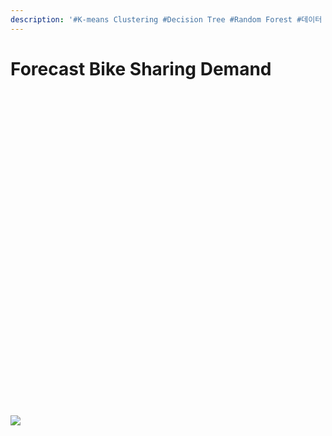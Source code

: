 ```yaml
---
description: '#K-means Clustering #Decision Tree #Random Forest #데이터 분석'
---
```


# Forecast Bike Sharing Demand

<figure><img src="../../../.gitbook/assets/Forecast Bike Sharing Demand_페이지_01.jpg" alt=""><figcaption></figcaption></figure>

<figure><img src="../../../.gitbook/assets/Forecast Bike Sharing Demand_페이지_02.jpg" alt=""><figcaption></figcaption></figure>

<figure><img src="../../../.gitbook/assets/Forecast Bike Sharing Demand_페이지_03 (2).jpg" alt=""><figcaption></figcaption></figure>

<figure><img src="../../../.gitbook/assets/Forecast Bike Sharing Demand_페이지_04 (3).jpg" alt=""><figcaption></figcaption></figure>

<figure><img src="../../../.gitbook/assets/Forecast Bike Sharing Demand_페이지_05 (1).jpg" alt=""><figcaption></figcaption></figure>

<figure><img src="../../../.gitbook/assets/Forecast Bike Sharing Demand_페이지_06 (1).jpg" alt=""><figcaption></figcaption></figure>

<figure><img src="../../../.gitbook/assets/Forecast Bike Sharing Demand_페이지_07 (5).jpg" alt=""><figcaption></figcaption></figure>

<figure><img src="../../../.gitbook/assets/Forecast Bike Sharing Demand_페이지_08 (2).jpg" alt=""><figcaption></figcaption></figure>

<figure><img src="../../../.gitbook/assets/Forecast Bike Sharing Demand_페이지_09 (1).jpg" alt=""><figcaption></figcaption></figure>

<figure><img src="../../../.gitbook/assets/Forecast Bike Sharing Demand_페이지_10 (3).jpg" alt=""><figcaption></figcaption></figure>

<figure><img src="../../../.gitbook/assets/Forecast Bike Sharing Demand_페이지_11.jpg" alt=""><figcaption></figcaption></figure>

<figure><img src="../../../.gitbook/assets/Forecast Bike Sharing Demand_페이지_12 (4).jpg" alt=""><figcaption></figcaption></figure>

<figure><img src="../../../.gitbook/assets/Forecast Bike Sharing Demand_페이지_13.jpg" alt=""><figcaption></figcaption></figure>

<figure><img src="../../../.gitbook/assets/Forecast Bike Sharing Demand_페이지_14 (4).jpg" alt=""><figcaption></figcaption></figure>

<figure><img src="../../../.gitbook/assets/Forecast Bike Sharing Demand_페이지_15.jpg" alt=""><figcaption></figcaption></figure>

<figure><img src="../../../.gitbook/assets/Forecast Bike Sharing Demand_페이지_16 (5).jpg" alt=""><figcaption></figcaption></figure>

<figure><img src="../../../.gitbook/assets/Forecast Bike Sharing Demand_페이지_17 (1).jpg" alt=""><figcaption></figcaption></figure>

<figure><img src="../../../.gitbook/assets/Forecast Bike Sharing Demand_페이지_18 (5).jpg" alt=""><figcaption></figcaption></figure>

<figure><img src="../../../.gitbook/assets/Forecast Bike Sharing Demand_페이지_19.jpg" alt=""><figcaption></figcaption></figure>

<figure><img src="../../../.gitbook/assets/Forecast Bike Sharing Demand_페이지_20.jpg" alt=""><figcaption></figcaption></figure>

<figure><img src="../../../.gitbook/assets/Forecast Bike Sharing Demand_페이지_21 (2).jpg" alt=""><figcaption></figcaption></figure>

<figure><img src="../../../.gitbook/assets/Forecast Bike Sharing Demand_페이지_22 (3).jpg" alt=""><figcaption></figcaption></figure>

<figure><img src="../../../.gitbook/assets/Forecast Bike Sharing Demand_페이지_23 (1).jpg" alt=""><figcaption></figcaption></figure>

<figure><img src="../../../.gitbook/assets/Forecast Bike Sharing Demand_페이지_24.jpg" alt=""><figcaption></figcaption></figure>

<figure><img src="../../../.gitbook/assets/Forecast Bike Sharing Demand_페이지_25 (5).jpg" alt=""><figcaption></figcaption></figure>

<figure><img src="../../../.gitbook/assets/Forecast Bike Sharing Demand_페이지_26 (4).jpg" alt=""><figcaption></figcaption></figure>

<figure><img src="../../../.gitbook/assets/Forecast Bike Sharing Demand_페이지_27 (5).jpg" alt=""><figcaption></figcaption></figure>

<figure><img src="../../../.gitbook/assets/Forecast Bike Sharing Demand_페이지_28 (1).jpg" alt=""><figcaption></figcaption></figure>

<figure><img src="../../../.gitbook/assets/Forecast Bike Sharing Demand_페이지_29 (2).jpg" alt=""><figcaption></figcaption></figure>

<figure><img src="../../../.gitbook/assets/Forecast Bike Sharing Demand_페이지_30.jpg" alt=""><figcaption></figcaption></figure>

<figure><img src="../../../.gitbook/assets/Forecast Bike Sharing Demand_페이지_31 (2).jpg" alt=""><figcaption></figcaption></figure>

<figure><img src="../../../.gitbook/assets/Forecast Bike Sharing Demand_페이지_32 (1).jpg" alt=""><figcaption></figcaption></figure>

<figure><img src="../../../.gitbook/assets/Forecast Bike Sharing Demand_페이지_33.jpg" alt=""><figcaption></figcaption></figure>

<figure><img src="../../../.gitbook/assets/Forecast Bike Sharing Demand_페이지_34.jpg" alt=""><figcaption></figcaption></figure>

<figure><img src="../../../.gitbook/assets/Forecast Bike Sharing Demand_페이지_35.jpg" alt=""><figcaption></figcaption></figure>

<figure><img src="../../../.gitbook/assets/Forecast Bike Sharing Demand_페이지_36 (5).jpg" alt=""><figcaption></figcaption></figure>

<figure><img src="../../../.gitbook/assets/Forecast Bike Sharing Demand_페이지_37 (5).jpg" alt=""><figcaption></figcaption></figure>

![](<../../../.gitbook/assets/Forecast Bike Sharing Demand\_페이지\_38.jpg>)
